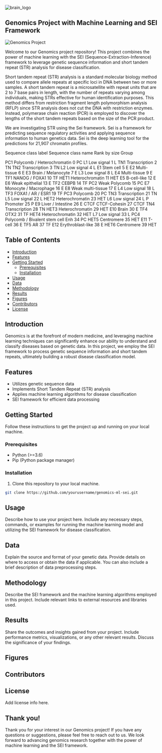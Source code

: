 ![brain_logo](https://github.com/SummerAnn/STR_SEI_Genomics/assets/107574104/870347b5-b00c-4927-be18-d1aa7a38c7b1)

## Genomics Project with Machine Learning and SEI Framework

![Genomics Project](https://img.shields.io/badge/Genomics-Machine%20Learning-blue)

Welcome to our Genomics project repository! This project combines the power of machine learning with the SEI (Sequence-Extraction-Inference) framework to leverage genetic sequence information and short tandem repeat (STR) analysis for disease classification.

Short tandem repeat (STR) analysis is a standard molecular biology method used to compare allele repeats at specific loci in DNA between two or more samples. A short tandem repeat is a microsatellite with repeat units that are 2 to 7 base pairs in length, with the number of repeats varying among individuals, making STRs effective for human identification purposes. This method differs from restriction fragment length polymorphism analysis (RFLP) since STR analysis does not cut the DNA with restriction enzymes. Instead, polymerase chain reaction (PCR) is employed to discover the lengths of the short tandem repeats based on the size of the PCR product.

We are investigating STR using the Sei framework. Sei is a framework for predicting sequence regulatory activities and applying sequence information to human genetics data. Sei is the deep learning tool for the predictions for 21,907 chromatin profiles. 

Sequence class label	Sequence class name	Rank by size	Group

PC1	Polycomb / Heterochromatin	0	PC
L1	Low signal	1	L
TN1	Transcription	2	TN
TN2	Transcription	3	TN
L2	Low signal	4	L
E1	Stem cell	5	E
E2	Multi-tissue	6	E
E3	Brain / Melanocyte	7	E
L3	Low signal	8	L
E4	Multi-tissue	9	E
TF1	NANOG / FOXA1	10	TF
HET1	Heterochromatin	11	HET
E5	B-cell-like	12	E
E6	Weak epithelial	13	E
TF2	CEBPB	14	TF
PC2	Weak Polycomb	15	PC
E7	Monocyte / Macrophage	16	E
E8	Weak multi-tissue	17	E
L4	Low signal	18	L
TF3	FOXA1 / AR / ESR1	19	TF
PC3	Polycomb	20	PC
TN3	Transcription	21	TN
L5	Low signal	22	L
HET2	Heterochromatin	23	HET
L6	Low signal	24	L
P	Promoter	25	P
E9	Liver / Intestine	26	E
CTCF	CTCF-Cohesin	27	CTCF
TN4	Transcription	28	TN
HET3	Heterochromatin	29	HET
E10	Brain	30	E
TF4	OTX2	31	TF
HET4	Heterochromatin	32	HET
L7	Low signal	33	L
PC4	Polycomb / Bivalent stem cell Enh	34	PC
HET5	Centromere	35	HET
E11	T-cell	36	E
TF5	AR	37	TF
E12	Erythroblast-like	38	E
HET6	Centromere	39	HET

## Table of Contents

- [Introduction](#introduction)
- [Features](#features)
- [Getting Started](#getting-started)
  - [Prerequisites](#prerequisites)
  - [Installation](#installation)
- [Usage](#usage)
- [Data](#data)
- [Methodology](#methodology)
- [Results](#results)
- [Figures](#figures)
- [Contributors](#contributing)
- [License](#license)

## Introduction

Genomics is at the forefront of modern medicine, and leveraging machine learning techniques can significantly enhance our ability to understand and classify diseases based on genetic data. In this project, we employ the SEI framework to process genetic sequence information and short tandem repeats, ultimately building a robust disease classification model.



## Features

- Utilizes genetic sequence data
- Implements Short Tandem Repeat (STR) analysis
- Applies machine learning algorithms for disease classification
- SEI framework for efficient data processing

## Getting Started

Follow these instructions to get the project up and running on your local machine.

### Prerequisites

- Python (>=3.6)
- Pip (Python package manager)

### Installation

1. Clone this repository to your local machine.
```bash
git clone https://github.com/yourusername/genomics-ml-sei.git
```
## Usage
Describe how to use your project here. Include any necessary steps, commands, or examples for running the machine learning model and utilizing the SEI framework for disease classification.

## Data
Explain the source and format of your genetic data. Provide details on where to access or obtain the data if applicable. You can also include a brief description of data preprocessing steps.

## Methodology
Describe the SEI framework and the machine learning algorithms employed in this project. Include relevant links to external resources and libraries used.

## Results
Share the outcomes and insights gained from your project. Include performance metrics, visualizations, or any other relevant results. Discuss the significance of your findings.

## Figures

## Contributors

## License
Add license info here.

## Thank you!
Thank you for your interest in our Genomics project! If you have any questions or suggestions, please feel free to reach out to us. We look forward to advancing genomics research together with the power of machine learning and the SEI framework.
